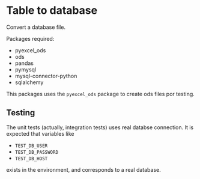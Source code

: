 # Table to database

Convert a database file.

Packages required:

* pyexcel_ods
* ods
* pandas
* pymysql
* mysql-connector-python
* sqlalchemy

This packages uses the `pyexcel_ods` package to create ods files por testing.

## Testing

The unit tests (actually, integration tests) uses real databse connection. It is expected that variables like

* `TEST_DB_USER`
* `TEST_DB_PASSWORD`
* `TEST_DB_HOST`

exists in the environment, and corresponds to a real database.
